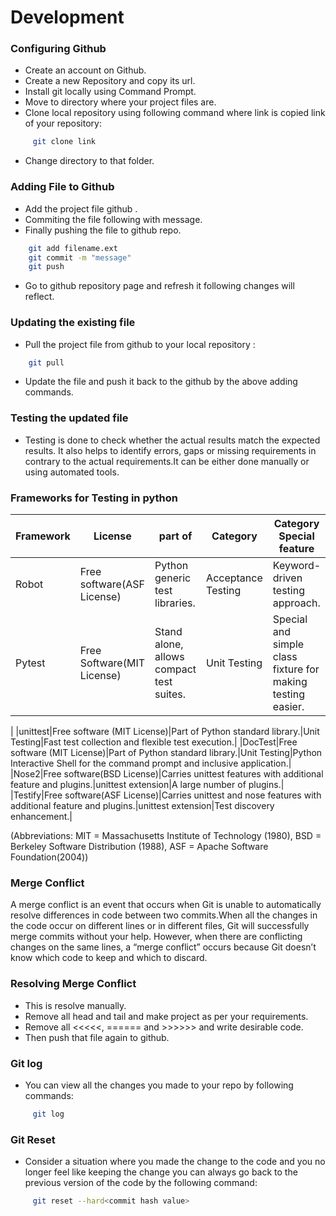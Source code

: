 # Development

### Configuring Github
 - Create an account on Github.
 - Create a new Repository and copy its url.
 - Install git locally using Command Prompt.
 - Move to directory where your project files are.
 - Clone local repository using following command where link is copied link of your repository:
```sh 
     git clone link
```
 - Change directory to that folder.

### Adding File to Github
 -   Add the project file github .
 -   Commiting the file following with message.
 -   Finally pushing the file to github repo.
 ```sh
     git add filename.ext
     git commit -m "message"
     git push
 ```
 - Go to github repository page and refresh it following changes will reflect.

### Updating the existing file 

  - Pull the project file from github to your local repository :
 ```sh
     git pull
 ```
  - Update the file and push it back to the github by the above adding commands.

### Testing the updated file

  - Testing is done to check whether the actual results match the expected results. It also helps to identify errors, gaps or missing requirements in contrary to the actual requirements.It can be either done manually or using automated tools.

### Frameworks for Testing in python

|Framework|License|part of|Category|Category Special feature|
|---------|-------|-------|--------|------------------------|
|Robot|Free software(ASF License)|Python generic test libraries.|Acceptance Testing|Keyword-driven testing approach.|
|Pytest|Free Software(MIT License)|Stand alone, allows compact test suites.|Unit Testing|Special and simple class fixture for making testing easier.
|
|unittest|Free software (MIT License)|Part of Python standard library.|Unit Testing|Fast test collection and flexible test execution.|
|DocTest|Free software (MIT License)|Part of Python standard library.|Unit Testing|Python Interactive Shell for the command prompt and inclusive application.|
|Nose2|Free software(BSD License)|Carries unittest features with additional feature and plugins.|unittest extension|A large number of plugins.|
|Testify|Free software(ASF License)|Carries unittest and nose features with additional feature and plugins.|unittest extension|Test discovery enhancement.|

(Abbreviations: MIT = Massachusetts Institute of Technology (1980), BSD = Berkeley Software Distribution (1988), ASF = Apache Software Foundation(2004))

### Merge Conflict 
A merge conflict is an event that occurs when Git is unable to automatically resolve differences in code between two commits.When all the changes in the code occur on different lines or in different files, Git will successfully merge commits without your help. However, when there are conflicting changes on the same lines, a “merge conflict” occurs because Git doesn’t know which code to keep and which to discard.

### Resolving Merge Conflict
 - This is resolve manually.
 - Remove all head and tail and make project as per your requirements.
 - Remove all <<<<<, ====== and >>>>>> and write desirable code.
 - Then push that file again to github.
 
### Git log
 - You can view all the changes you made to your repo by following commands:
```sh
     git log
```
### Git Reset
 - Consider a situation where you made the change to the code and you no longer feel like keeping the change you can always go back to the previous version of the code by the following command:
```sh
     git reset --hard<commit hash value>
```
